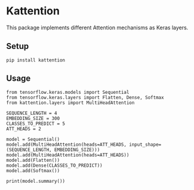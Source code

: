 # Kattention

This package implements different Attention mechanisms as Keras layers.

## Setup

```
pip install kattention
```

## Usage

```
from tensorflow.keras.models import Sequential
from tensorflow.keras.layers import Flatten, Dense, Softmax
from kattention.layers import MultiHeadAttention 

SEQUENCE_LENGTH = 4
EMBEDDING_SIZE = 300
CLASSES_TO_PREDICT = 5
ATT_HEADS = 2

model = Sequential()
model.add(MultiHeadAttention(heads=ATT_HEADS, input_shape=(SEQUENCE_LENGTH, EMBEDDING_SIZE)))
model.add(MultiHeadAttention(heads=ATT_HEADS))
model.add(Flatten())
model.add(Dense(CLASSES_TO_PREDICT))
model.add(Softmax())

print(model.summary())
```
